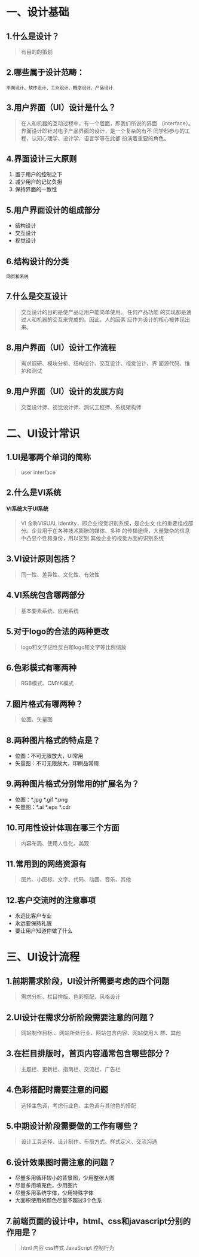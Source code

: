 # 一、设计基础
## 1.什么是设计？
> 有目的的策划

## 2.哪些属于设计范畴：
    平面设计、软件设计、工业设计、概念设计、产品设计
## 3.用户界面（UI）设计是什么？
> 在人和机器的互动过程中，有一个层面，即我们所说的界面
（interface）。
界面设计即针对电子产品界面的设计，是一个复杂的有不
同学科参与的工程，认知心理学、设计学、语言学等在此都
扮演着重要的角色。

## 4.界面设计三大原则
1. 置于用户的控制之下
2. 减少用户的记忆负担
3. 保持界面的一致性

## 5.用户界面设计的组成部分
* 结构设计
* 交互设计
* 视觉设计

## 6.结构设计的分类
    网页和系统
## 7.什么是交互设计
> 交互设计的目的是使产品让用户能简单使用。 任何产品功能
的实现都是通过人和机器的交互来完成的。因此，人的因素
应作为设计的核心被体现出来。

## 8.用户界面（UI）设计工作流程
> 需求调研、模块分析、结构设计、交互设计、视觉设计、界
面源代码、维护和测试

## 9.用户界面（UI）设计的发展方向
> 交互设计师、视觉设计师、测试工程师、系统架构师

# 二、UI设计常识
## 1.UI是哪两个单词的简称
> user interface

## 2.什么是VI系统
####  VI系统大于UI系统
> VI 全称VISUAL Identity，即企业视觉识别系统，是企业文
化的重要组成部分。企业用于在各种技术膨胀的媒体、多种
的传播途径，大量繁杂的信息中凸显个性和身份，用以区别
其他企业的视觉方面的识别系统

## 3.VI设计原则包括？
> 同一性、差异性、文化性、有效性

## 4.VI系统包含哪两部分
> 基本要素系统、应用系统

## 5.对于logo的合法的两种更改
> logo和文字记性反白和logo和文字等比例缩放

## 6.色彩模式有哪两种
> RGB模式、CMYK模式

## 7.图片格式有哪两种？
> 位图、矢量图

## 8.两种图片格式的特点是？
* 位图：不可无限放大，UI常用
* 矢量图：不可无限放大，印刷品常用

## 9.两种图片格式分别常用的扩展名为？
* 位图：*.jpg  *.gif   *.png
* 矢量图：*.ai  *.eps  *.cdr

## 10.可用性设计体现在哪三个方面
> 内容布局、使用人性化、美观

## 11.常用到的网络资源有
> 图片、小图标、文字、代码、动画、音乐、其他

## 12.客户交流时的注意事项
* 永远比客户专业
* 永远要保持礼貌
* 要让用户知道你做了什么

# 三、UI设计流程
## 1.前期需求阶段，UI设计所需要考虑的四个问题
> 需求分析、栏目排版、色彩搭配、风格设计

## 2.UI设计在需求分析阶段需要注意的问题？
> 网站制作目标 、网站所处行业、网站包含内容、网站使用人
群、其他

## 3.在栏目排版时，首页内容通常包含哪些部分？
> 主题栏、更新栏、指南栏、交流栏、广告栏

## 4.色彩搭配时需要注意的问题
> 选择主色调，考虑行业色、主色调与其他色的搭配

## 5.中期设计阶段需要做的工作有哪些？
> 设计工具选择、设计制作、布局方式、样式定义、交流沟通

## 6.设计效果图时需注意的问题？
* 尽量多用循环较小的背景图，少用整张大图
* 尽量多用填充色，少用图片
* 尽量多用系统字体，少用特殊字体
* 大面积使用的颜色尽量不超过3个色系

## 7.前端页面的设计中，html、css和javascript分别的作用是？
> html 内容  css样式  JavaScript 控制行为
